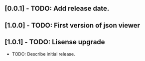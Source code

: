 ## [0.0.1] - TODO: Add release date.

## [1.0.0] - TODO: First version of json viewer

## [1.0.1] - TODO: Lisense upgrade

* TODO: Describe initial release.
